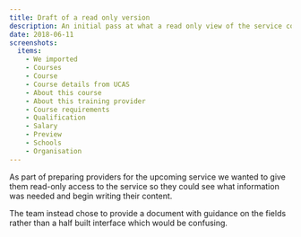 ```yaml
---
title: Draft of a read only version
description: An initial pass at what a read only view of the service could have looked like.
date: 2018-06-11
screenshots:
  items:
    - We imported
    - Courses
    - Course
    - Course details from UCAS
    - About this course
    - About this training provider
    - Course requirements
    - Qualification
    - Salary
    - Preview
    - Schools
    - Organisation
---
```


As part of preparing providers for the upcoming service we wanted to give them read-only access to the service so they could see what information was needed and begin writing their content.

The team instead chose to provide a document with guidance on the fields rather than a half built interface which would be confusing.
